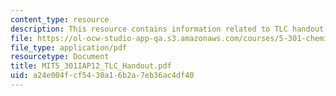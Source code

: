 ```yaml
---
content_type: resource
description: This resource contains information related to TLC handout.
file: https://ol-ocw-studio-app-qa.s3.amazonaws.com/courses/5-301-chemistry-laboratory-techniques-january-iap-2012/a24e004fcf5430a16b2a7eb36ac4df40_MIT5_301IAP12_TLC_Handout.pdf
file_type: application/pdf
resourcetype: Document
title: MIT5_301IAP12_TLC_Handout.pdf
uid: a24e004f-cf54-30a1-6b2a-7eb36ac4df40
---
```

